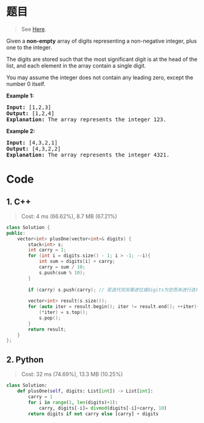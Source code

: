 # 题目

> See [Here](https://leetcode.com/problems/plus-one/).

<div><p>Given a <strong>non-empty</strong> array of digits&nbsp;representing a non-negative integer, plus one to the integer.</p>

<p>The digits are stored such that the most significant digit is at the head of the list, and each element in the array contain a single digit.</p>

<p>You may assume the integer does not contain any leading zero, except the number 0 itself.</p>

<p><strong>Example 1:</strong></p>

<pre><strong>Input:</strong> [1,2,3]
<strong>Output:</strong> [1,2,4]
<strong>Explanation:</strong> The array represents the integer 123.
</pre>

<p><strong>Example 2:</strong></p>

<pre><strong>Input:</strong> [4,3,2,1]
<strong>Output:</strong> [4,3,2,2]
<strong>Explanation:</strong> The array represents the integer 4321.
</pre></div>

# Code

## 1. C++

> Cost: 4 ms (66.62%), 8.7 MB (67.21%)

```cpp
class Solution {
public:
    vector<int> plusOne(vector<int>& digits) {
        stack<int> s;
        int carry = 1;
        for (int i = digits.size() - 1; i > -1; --i){
            int sum = digits[i] + carry;
            carry = sum / 10;
            s.push(sum % 10);
        }
        
        if (carry) s.push(carry); // 若迭代完尚需进位或digits为空而未进行迭代
        
        vector<int> result(s.size());
        for (auto iter = result.begin(); iter != result.end(); ++iter){
            (*iter) = s.top();
            s.pop();
        }
        return result;
    }
};
```

## 2. Python

> Cost: 32 ms (74.69%), 13.3 MB (10.25%)

```python
class Solution:
    def plusOne(self, digits: List[int]) -> List[int]:
        carry = 1
        for i in range(1, len(digits)+1):
            carry, digits[-i]= divmod(digits[-i]+carry, 10)
        return digits if not carry else [carry] + digits
```
